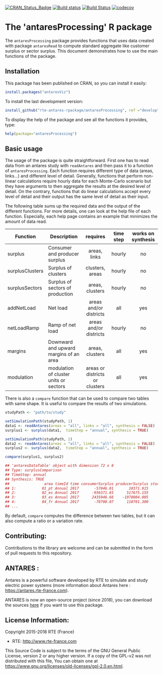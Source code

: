 [![CRAN_Status_Badge](http://www.r-pkg.org/badges/version/antaresProcessing)](https://cran.r-project.org/package=antaresProcessing)
[![Build status](https://ci.appveyor.com/api/projects/status/rnf5iejmgyu00j1i?svg=true)](https://ci.appveyor.com/project/rte-antares-rpackage/antaresprocessing)
[![Build Status](https://travis-ci.org/rte-antares-rpackage/antaresProcessing.svg?branch=master)](https://travis-ci.org/rte-antares-rpackage/antaresProcessing)
[![codecov](https://codecov.io/gh/rte-antares-rpackage/antaresProcessing/branch/develop/graph/badge.svg)](https://codecov.io/gh/rte-antares-rpackage/antaresProcessing/branch/develop)

# The 'antaresProcessing' R package


The `antaresProcessing` package provides functions that uses data created with package `antaresRead` to compute standard aggregate like customer surplus or sector surplus. This document demonstrates how to use the main functions of the package.

## Installation

This package has been published on CRAN, so you can install it easily:
```r
install.packages("antaresViz")
```

To install the last development version:
```r
install_github("rte-antares-rpackage/antaresProcessing", ref ="develop")
```

To display the help of the package and see all the functions it provides, type:
```r 
help(package="antaresProcessing")
```

## Basic usage

The usage of the package is quite straightforward. First one has to read data from an antares study with `readAntares` and then pass it to a function of `antaresProcessing`. Each function requires different type of data (areas, links...) and different level of detail. Generally, functions that perform non-linear calculations require hourly data for each Monte-Carlo scenario but they have arguments to then aggregate the results at the desired level of detail. On the contrary, functions that do linear calculations accept every level of detail and their output has the same level of detail as their input.

The following table sums up the required data and the output of the different functions. For more details, one can look at the help file of each function. Especially, each help page contains an example that minimizes the amount of data read. 

Function        | Description | requires |time step | works on synthesis
----------------|-------------|:--------:|:--------:|:-----------------:
surplus         | Consumer and producer surplus | areas, links | hourly | no
surplusClusters | Surplus of clusters | clusters, areas | hourly | no
surplusSectors  | Surplus of sectors of production | areas, clusters | hourly | no
addNetLoad      | Net load | areas and/or districts | all | yes
netLoadRamp     | Ramp of net load | areas and/or districts | hourly | no
margins         | Downward and upward margins of an area    | areas, clusters | all | yes
modulation      | modulation of cluster units or sectors | areas or districts or clusters | all | yes

There is also a `compare` function that can be used to compare two tables with same shape. It is useful to compare the results of two simulations. 

```r
studyPath <- "path/to/study"

setSimulationPath(studyPath, 1)
data1 <- readAntares(areas = "all", links = "all", synthesis = FALSE)
surplus1 <- surplus(data1,  timeStep = "annual", synthesis = TRUE) 

setSimulationPath(studyPath, 2)
data2 <- readAntares(areas = "all", links = "all", synthesis = FALSE)
surplus2 <- surplus(data2,  timeStep = "annual", synthesis = TRUE)

compare(surplus1, surplus2)

## 'antaresDataTable' object with dimension 72 x 8
## Type: surplusComparison
## TimeStep: annual
## Synthesis: TRUE
##                area timeId time consumerSurplus producerSurplus storageSurplus ...
## 1:            01_pt Annual 2017       -57046.01       10371.915              0
## 2:            02_es Annual 2017      -956371.65      517675.155              0
## 3:            03_es Annual 2017      2435946.66    -1978004.005              0
## 4:            04_fr Annual 2017       -70700.07      110701.300              0
## ...

```

By default, `compare` computes the difference between two tables, but it can also compute a ratio or a variation rate.


## Contributing:

Contributions to the library are welcome and can be submitted in the form of pull requests to this repository.

## ANTARES :
 Antares is a powerful software developed by RTE to simulate and study electric power systems (more information about Antares here : <https://antares.rte-france.com>).

ANTARES is now an open-source project (since 2018), you can download the sources [here](https://github.com/AntaresSimulatorTeam/Antares_Simulator) if you want to use this package.

## License Information:

Copyright 2015-2018 RTE (France)

* RTE: http://www.rte-france.com

This Source Code is subject to the terms of the GNU General Public License, version 2 or any higher version. If a copy of the GPL-v2 was not distributed with this file, You can obtain one at https://www.gnu.org/licenses/old-licenses/gpl-2.0.en.html.
